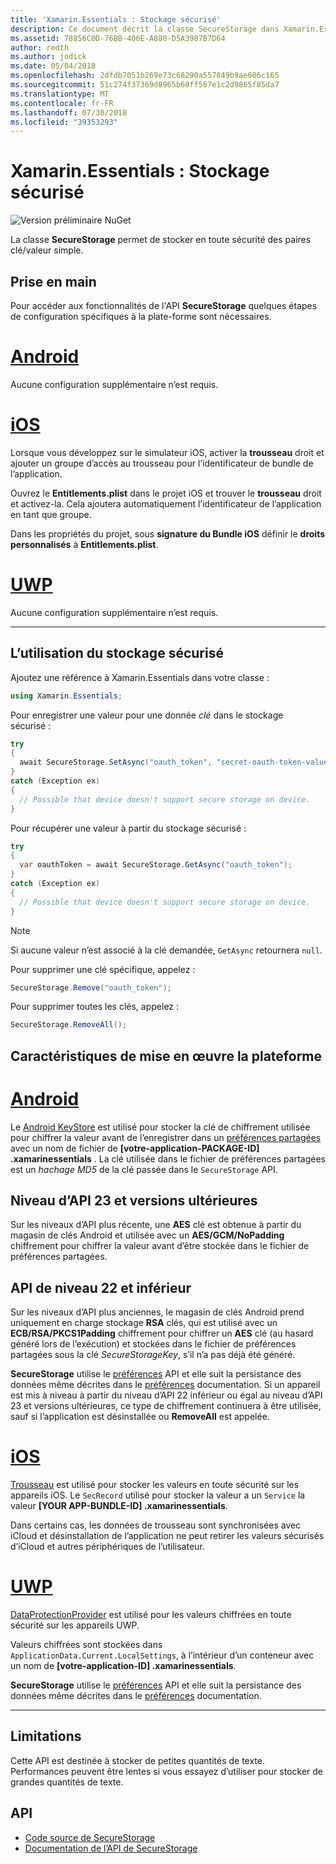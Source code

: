 ```yaml
---
title: 'Xamarin.Essentials : Stockage sécurisé'
description: Ce document décrit la classe SecureStorage dans Xamarin.Essentials, ce qui permet de stocker en toute sécurité des paires clé/valeur simple. Elle explique comment utiliser la classe, les caractéristiques de mise en œuvre la plateforme et les limitations.
ms.assetid: 78856C0D-76BB-406E-A880-D5A3987B7D64
author: redth
ms.author: jodick
ms.date: 05/04/2018
ms.openlocfilehash: 2dfdb7051b269e73c68290a557849b9ae606c165
ms.sourcegitcommit: 51c274f37369d8965b68ff587e1c2d9865f85da7
ms.translationtype: MT
ms.contentlocale: fr-FR
ms.lasthandoff: 07/30/2018
ms.locfileid: "39353293"
---
```

# <a name="xamarinessentials-secure-storage"></a>Xamarin.Essentials : Stockage sécurisé

![Version préliminaire NuGet](~/media/shared/pre-release.png)

La classe **SecureStorage** permet de stocker en toute sécurité des paires clé/valeur simple.

## <a name="getting-started"></a>Prise en main

Pour accéder aux fonctionnalités de l'API **SecureStorage** quelques étapes de configuration spécifiques à la plate-forme sont nécessaires.

# <a name="androidtabandroid"></a>[Android](#tab/android)

Aucune configuration supplémentaire n’est requis.

# <a name="iostabios"></a>[iOS](#tab/ios)

Lorsque vous développez sur le simulateur iOS, activer la **trousseau** droit et ajouter un groupe d’accès au trousseau pour l’identificateur de bundle de l’application.

Ouvrez le **Entitlements.plist** dans le projet iOS et trouver le **trousseau** droit et activez-la. Cela ajoutera automatiquement l’identificateur de l’application en tant que groupe.

Dans les propriétés du projet, sous **signature du Bundle iOS** définir le **droits personnalisés** à **Entitlements.plist**.

# <a name="uwptabuwp"></a>[UWP](#tab/uwp)

Aucune configuration supplémentaire n’est requis.

-----

## <a name="using-secure-storage"></a>L’utilisation du stockage sécurisé

Ajoutez une référence à Xamarin.Essentials dans votre classe :

```csharp
using Xamarin.Essentials;
```

Pour enregistrer une valeur pour une donnée _clé_ dans le stockage sécurisé :

```csharp
try
{
  await SecureStorage.SetAsync("oauth_token", "secret-oauth-token-value");
}
catch (Exception ex)
{
  // Possible that device doesn't support secure storage on device.
}
```

Pour récupérer une valeur à partir du stockage sécurisé :

```csharp
try
{
  var oauthToken = await SecureStorage.GetAsync("oauth_token");
}
catch (Exception ex)
{
  // Possible that device doesn't support secure storage on device.
}
```

> [!NOTE]
> Si aucune valeur n’est associé à la clé demandée, `GetAsync` retournera `null`.

Pour supprimer une clé spécifique, appelez :

```csharp
SecureStorage.Remove("oauth_token");
```

Pour supprimer toutes les clés, appelez :

```csharp
SecureStorage.RemoveAll();
```


## <a name="platform-implementation-specifics"></a>Caractéristiques de mise en œuvre la plateforme

# <a name="androidtabandroid"></a>[Android](#tab/android)

Le [Android KeyStore](https://developer.android.com/training/articles/keystore.html) est utilisé pour stocker la clé de chiffrement utilisée pour chiffrer la valeur avant de l’enregistrer dans un [préférences partagées](https://developer.android.com/training/data-storage/shared-preferences.html) avec un nom de fichier de **[votre-application-PACKAGE-ID] .xamarinessentials** .  La clé utilisée dans le fichier de préférences partagées est un _hachage MD5_ de la clé passée dans le `SecureStorage` API.

## <a name="api-level-23-and-higher"></a>Niveau d’API 23 et versions ultérieures

Sur les niveaux d’API plus récente, une **AES** clé est obtenue à partir du magasin de clés Android et utilisée avec un **AES/GCM/NoPadding** chiffrement pour chiffrer la valeur avant d’être stockée dans le fichier de préférences partagées.

## <a name="api-level-22-and-lower"></a>API de niveau 22 et inférieur

Sur les niveaux d’API plus anciennes, le magasin de clés Android prend uniquement en charge stockage **RSA** clés, qui est utilisé avec un **ECB/RSA/PKCS1Padding** chiffrement pour chiffrer un **AES** clé (au hasard généré lors de l’exécution) et stockées dans le fichier de préférences partagées sous la clé _SecureStorageKey_, s’il n’a pas déjà été généré.

**SecureStorage** utilise le [préférences](preferences.md) API et elle suit la persistance des données même décrites dans le [préférences](preferences.md#persistence) documentation. Si un appareil est mis à niveau à partir du niveau d’API 22 inférieur ou égal au niveau d’API 23 et versions ultérieures, ce type de chiffrement continuera à être utilisée, sauf si l’application est désinstallée ou **RemoveAll** est appelée.

# <a name="iostabios"></a>[iOS](#tab/ios)

[Trousseau](https://developer.xamarin.com/api/type/Security.SecKeyChain/) est utilisé pour stocker les valeurs en toute sécurité sur les appareils iOS.  Le `SecRecord` utilisé pour stocker la valeur a un `Service` la valeur **[YOUR APP-BUNDLE-ID] .xamarinessentials**.

Dans certains cas, les données de trousseau sont synchronisées avec iCloud et désinstallation de l’application ne peut retirer les valeurs sécurisés d’iCloud et autres périphériques de l’utilisateur.

# <a name="uwptabuwp"></a>[UWP](#tab/uwp)

[DataProtectionProvider](https://docs.microsoft.com/uwp/api/windows.security.cryptography.dataprotection.dataprotectionprovider) est utilisé pour les valeurs chiffrées en toute sécurité sur les appareils UWP.

Valeurs chiffrées sont stockées dans `ApplicationData.Current.LocalSettings`, à l’intérieur d’un conteneur avec un nom de **[votre-application-ID] .xamarinessentials**.

**SecureStorage** utilise le [préférences](preferences.md) API et elle suit la persistance des données même décrites dans le [préférences](preferences.md#persistence) documentation.

-----

## <a name="limitations"></a>Limitations

Cette API est destinée à stocker de petites quantités de texte.  Performances peuvent être lentes si vous essayez d’utiliser pour stocker de grandes quantités de texte.

## <a name="api"></a>API

- [Code source de SecureStorage](https://github.com/xamarin/Essentials/tree/master/Xamarin.Essentials/SecureStorage)
- [Documentation de l’API de SecureStorage](xref:Xamarin.Essentials.SecureStorage)
